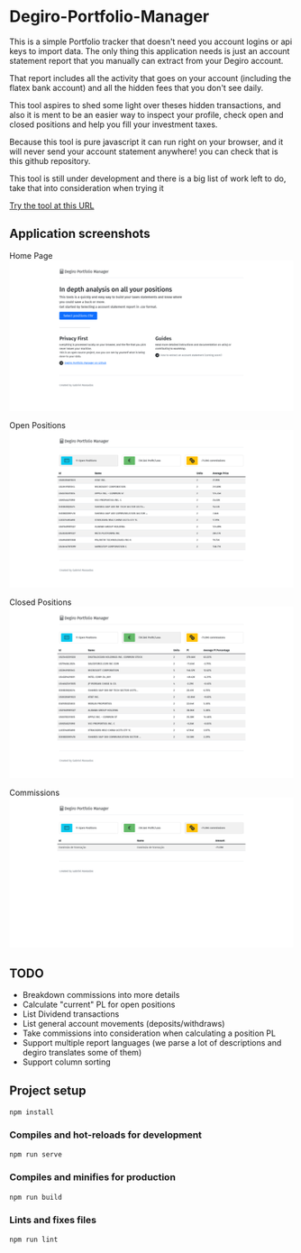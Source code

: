 # Degiro-Portfolio-Manager

This is a simple Portfolio tracker that doesn't need you account logins or api keys to import data.
The only thing this application needs is just an account statement report that you manually can extract from your
Degiro account.

That report includes all the activity that goes on your account (including the flatex bank account) and all the hidden
fees that you don't see daily.

This tool aspires to shed some light over theses hidden transactions, and also it is ment to be an easier way to
inspect your profile, check open and closed positions and help you fill your investment taxes.

Because this tool is pure javascript it can run right on your browser, and it will never send your account statement
anywhere! you can check that is this github repository.

This tool is still under development and there is a big list of work left to do, take that into consideration when trying it

[Try the tool at this URL](https://g4brym.github.io/Degiro-Portfolio-Manager/)

## Application screenshots
Home Page
![Home Page](https://github.com/G4brym/Degiro-Portfolio-Manager/raw/master/docs/home.png)

Open Positions
![Home Page](https://github.com/G4brym/Degiro-Portfolio-Manager/raw/master/docs/open_positions.png)

Closed Positions
![Home Page](https://github.com/G4brym/Degiro-Portfolio-Manager/raw/master/docs/closed_positions.png)

Commissions
![Home Page](https://github.com/G4brym/Degiro-Portfolio-Manager/raw/master/docs/commissions.png)


## TODO
 - Breakdown commissions into more details
 - Calculate "current" PL for open positions
 - List Dividend transactions
 - List general account movements (deposits/withdraws)
 - Take commissions into consideration when calculating a position PL
 - Support multiple report languages (we parse a lot of descriptions and degiro translates some of them)
 - Support column sorting

## Project setup
```
npm install
```

### Compiles and hot-reloads for development
```
npm run serve
```

### Compiles and minifies for production
```
npm run build
```

### Lints and fixes files
```
npm run lint
```
